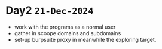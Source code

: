 # Day2 `21-Dec-2024`
- work with the programs as a normal user
- gather in scoope domains and subdomains
- set-up burpsuite proxy in meanwhile the exploring target.
